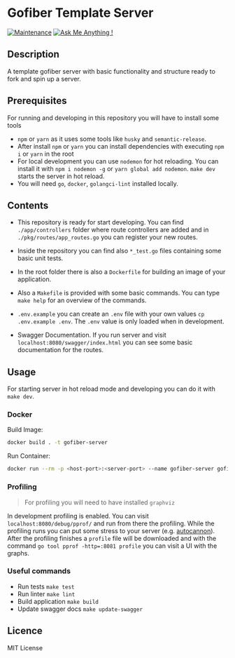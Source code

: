 # Gofiber Template Server


[![Maintenance](https://img.shields.io/badge/Maintained%3F-yes-green.svg)](https://github.com/gkampitakis/gofiber-template-server/graphs/commit-activity)
[![Ask Me Anything !](https://img.shields.io/badge/Ask%20me-anything-1abc9c.svg)](https://github.com/gkampitakis/gofiber-template-server/discussions)

 ## Description

A template gofiber server with basic functionality and structure ready to fork and spin up a server.

## Prerequisites

For running and developing in this repository you will have to install some tools

- `npm` or `yarn` as it uses some tools like `husky` and `semantic-release`.
- After install `npm` or `yarn` you can install dependencies with executing `npm i` or `yarn` in the root
- For local development you can use `nodemon` for hot reloading. You can install it with `npm i nodemon -g` or `yarn global add nodemon`. `make dev` starts the server in hot reload.
- You will need `go`, `docker`, `golangci-lint` installed locally. 

## Contents

- This repository is ready for start developing. You can find `./app/controllers` folder where route controllers are added and in `./pkg/routes/app_routes.go` you can register your new routes.

- Inside the repository you can find also `*_test.go` files containing some basic unit tests.

- In the root folder there is also a `Dockerfile` for building an image of your application.

- Also a `Makefile` is provided with some basic commands. You can type `make help` for an overview of the commands.

- `.env.example` you can create an `.env` file with your own values `cp .env.example .env`. The `.env` value is only loaded when in development.

- Swagger Documentation. If you run server and visit `localhost:8080/swagger/index.html` you can see some basic documentation for the routes.

## Usage

For starting server in hot reload mode and developing you can do it with `make dev`.

### Docker 

Build Image:
```bash
docker build . -t gofiber-server
```

Run Container:
```bash
docker run --rm -p <host-port>:<server-port> --name gofiber-server gofiber-server
```

### Profiling

> For profiling you will need to have installed `graphviz`

In development profiling is enabled. You can visit `localhost:8080/debug/pprof/` and run from there the profiling. While the profiling runs you can put some stress to your server (e.g. [autocannon](https://github.com/mcollina/autocannon)). After the profiling finishes a `profile` file will be downloaded and with the command `go tool pprof -http=:8081 profile` you can visit a UI with the graphs.

### Useful commands

- Run tests `make test`
- Run linter `make lint`
- Build application `make build`
- Update swagger docs `make update-swagger`

## Licence

MIT License